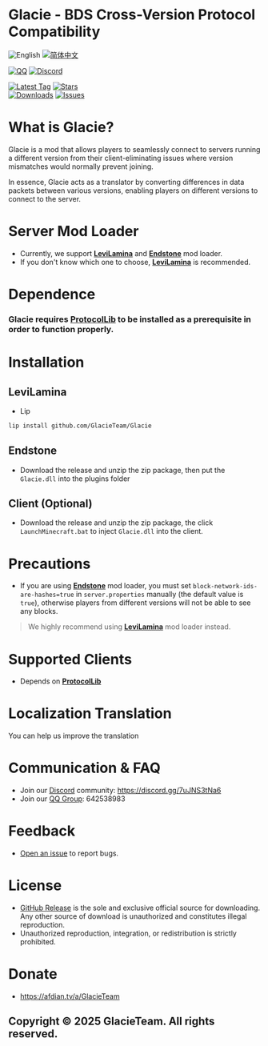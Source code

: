 # Glacie - BDS Cross-Version Protocol Compatibility

![English](https://img.shields.io/badge/English-inactive?style=for-the-badge)
[![简体中文](https://img.shields.io/badge/简体中文-informational?style=for-the-badge)](README.zh.md)

[![QQ](https://img.shields.io/badge/642538983-pink?style=for-the-badge&logo=qq)](https://qm.qq.com/q/1yn1ZHEoyY)
[![Discord](https://img.shields.io/discord/1346034987136192523?style=for-the-badge&logo=discord)](https://discord.gg/7uJNS3tNa6)

[![Latest Tag](https://img.shields.io/github/v/tag/GlacieTeam/Glacie?label=Latest%20Tag&style=for-the-badge)](https://github.com/GlacieTeam/Glacie/releases)
[![Stars](https://img.shields.io/github/stars/GlacieTeam/Glacie.svg?style=for-the-badge)](https://github.com/GlacieTeam/Glacie/stargazers)  
[![Downloads](https://img.shields.io/github/downloads/GlacieTeam/Glacie/total?style=for-the-badge&color=%2300ff00)](https://github.com/GlacieTeam/Glacie/releases)
[![Issues](https://img.shields.io/github/issues/GlacieTeam/Glacie.svg?style=for-the-badge)](https://github.com/GlacieTeam/Glacie/issues)

# What is Glacie?
Glacie is a mod that allows players to seamlessly connect to servers running a different version from their client-eliminating issues where version mismatches would normally prevent joining.

In essence, Glacie acts as a translator by converting differences in data packets between various versions, enabling players on different versions to connect to the server.

# Server Mod Loader
- Currently, we support [**LeviLamina**](https://github.com/LiteLDev/LeviLamina) and [**Endstone**](https://github.com/EndstoneMC/endstone) mod loader.
- If you don't know which one to choose, [**LeviLamina**](https://github.com/LiteLDev/LeviLamina) is recommended.

# Dependence
### **Glacie** requires [**ProtocolLib**](https://github.com/GlacieTeam/ProtocolLib) to be installed as a prerequisite in order to function properly.

# Installation
## LeviLamina
- Lip
```bash
lip install github.com/GlacieTeam/Glacie
```
## Endstone
- Download the release and unzip the zip package, then put the `Glacie.dll` into the plugins folder

## Client (Optional)
- Download the release and unzip the zip package, the click `LaunchMinecraft.bat` to inject `Glacie.dll` into the client.

# Precautions
- If you are using [**Endstone**](https://github.com/EndstoneMC/endstone) mod loader, you must set `block-network-ids-are-hashes=true` in `server.properties` manually (the default value is `true`), otherwise players from different versions will not be able to see any blocks.
> We highly recommend using [**LeviLamina**](https://github.com/LiteLDev/LeviLamina) mod loader instead.

# Supported Clients
- Depends on [**ProtocolLib**](https://github.com/GlacieTeam/ProtocolLib)

# Localization Translation
You can help us improve the translation

# Communication & FAQ
- Join our [Discord](https://discord.gg/7uJNS3tNa6) community: https://discord.gg/7uJNS3tNa6
- Join our [QQ Group](https://qm.qq.com/q/1yn1ZHEoyY): 642538983

# Feedback
- [Open an issue](https://github.com/GlacieTeam/Glacie/issues) to report bugs.

# License
- [GitHub Release](https://github.com/GlacieTeam/Glacie/releases) is the sole and exclusive official source for downloading. Any other source of download is unauthorized and constitutes illegal reproduction. 
- Unauthorized reproduction, integration, or redistribution is strictly prohibited.

# Donate
- https://afdian.tv/a/GlacieTeam

## Copyright © 2025 GlacieTeam. All rights reserved.
